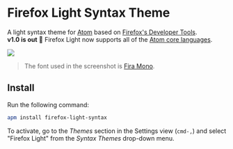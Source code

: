 # Firefox Light Syntax Theme

A light syntax theme for [Atom](https://atom.io) based on
[Firefox's Developer Tools](https://developer.mozilla.org/en/docs/Tools).  
__v1.0 is out__ :tada: Firefox Light now supports all of the
[Atom core languages](https://github.com/atom/language-examples#languages).

![](https://cloud.githubusercontent.com/assets/17343833/16163236/cea44bf0-349d-11e6-9492-ac5cb7bff836.gif)

> The font used in the screenshot is [Fira Mono](https://github.com/mozilla/Fira).

## Install

Run the following command:

```bash
apm install firefox-light-syntax
```

To activate, go to the _Themes_ section in the Settings view
(`cmd-,`) and select "Firefox Light" from the _Syntax Themes_
drop-down menu.
